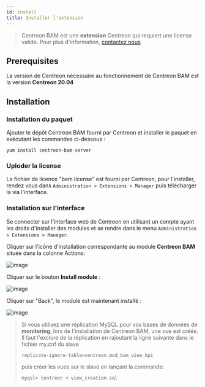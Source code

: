 ```yaml
---
id: install
title: Installer l'extension
---
```


> Centreon BAM est une **extension** Centreon qui requiert une license valide. Pour plus d'information,
> [contactez nous](sales@centreon.com).

## Prerequisites

La version de Centreon nécessaire au fonctionnement de Centreon BAM est la version  **Centreon 20.04**

## Installation

### Installation du paquet 

Ajouter le dépôt Centreon BAM fourni par Centreon et installer le paquet
en exécutant les commandes ci-dessous :

```
yum install centreon-bam-server
```

### Uploder la license 

Le fichier de licence "bam.license" est fourni par Centreon, pour
l'installer, rendez vous dans `Administration > Extensions > Manager` puis
télécharger la via l'interface.

### Installation sur l'interface

Se connecter sur l'interface web de Centreon en utilisant un compte
ayant les droits d'installer des modules et se rendre dans le menu
`Administration > Extensions > Manager`.

Cliquer sur l'icône d'installation correspondante au module **Centreon
BAM** située dans la colonne Actions:

![image](assets/service-mapping/installation/install_module_1.png)

Cliquer sur le bouton **Install module** :

![image](assets/service-mapping/installation/install_module_2.png)

Cliquer sur "Back", le module est maintenant installé :

![image](assets/service-mapping/installation/install_module_4.png)


> Si vous utilisez une réplication MySQL pour vos bases de données de
> **monitoring**, lors de l'installation de Centreon BAM, une vue est
> créée. Il faut l'exclure de la réplication en rajoutant la ligne
> suivante dans le fichier my.cnf du slave
> ```
> replicate-ignore-table=centreon.mod_bam_view_kpi
> ```
> puis créer les vues sur le slave en lançant la commande:
> 
> ````
> myqsl> centreon < view_creation.sql 